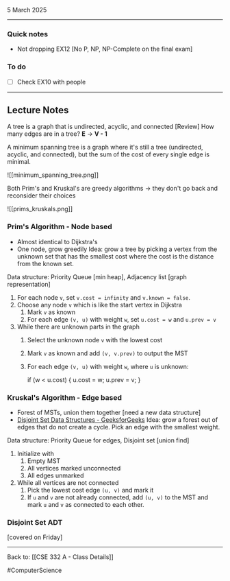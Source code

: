 5 March 2025

---
### Quick notes
- Not dropping EX12 [No P, NP, NP-Complete on the final exam]

### To do
- [ ] Check EX10 with people 

---
## Lecture Notes

A tree is a graph that is undirected, acyclic, and connected [Review]
How many edges are in a tree? **E** -> **V - 1**

A minimum spanning tree is a graph where it's still a tree (undirected, acyclic, and connected), but the sum of the cost of every single edge is minimal.

![[minimum_spanning_tree.png]]

Both Prim's and Kruskal's are greedy algorithms -> they don't go back and reconsider their choices

![[prims_kruskals.png]]

### Prim's Algorithm - Node based
- Almost identical to Dijkstra's
- One node, grow greedily
Idea: grow a tree by picking a vertex from the unknown set that has the smallest cost where the cost is the distance from the known set.

Data structure: Priority Queue [min heap], Adjacency list [graph representation]

1. For each node `v`, set `v.cost = infinity` and `v.known = false`.
2. Choose any node `v` which is like the start vertex in Dijkstra
	1. Mark `v` as known
	2. For each edge `(v, u)` with weight `w`, set `u.cost = w` and `u.prev = v`
3. While there are unknown parts in the graph 
	1. Select the unknown node `v` with the lowest cost
	2. Mark `v` as known and add `(v, v.prev)` to output the MST
	3. For each edge `(v, u)` with weight `w`, where `u` is unknown:
	
		if (w < u.cost) {
			u.cost = w;
			u.prev = v;
		}

### Kruskal's Algorithm - Edge based
- Forest of MSTs, union them together [need a new data structure]
- [Disjoint Set Data Structures - GeeksforGeeks](https://www.geeksforgeeks.org/disjoint-set-data-structures/)
Idea: grow a forest out of edges that do not create a cycle. Pick an edge with the smallest weight. 

Data structure: Priority Queue for edges, Disjoint set [union find]

1. Initialize with 
	1. Empty MST
	2. All vertices marked unconnected
	3. All edges unmarked
2. While all vertices are not connected
	1. Pick the lowest cost edge `(u, v)` and mark it
	2. If `u` and `v` are not already connected, add `(u, v)` to the MST and mark `u` and `v` as connected to each other.

### Disjoint Set ADT
[covered on Friday]

---
Back to: [[CSE 332 A - Class Details]]

#ComputerScience